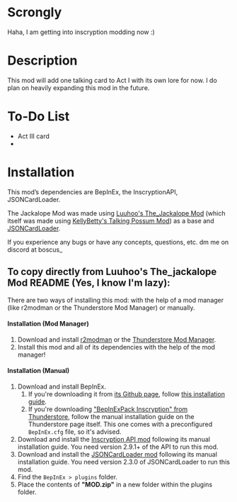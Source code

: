 # Scrongly
Haha, I am getting into inscryption modding now :)

# Description
This mod will add one talking card to Act I with its own lore for now.
I do plan on heavily expanding this mod in the future.

# To-Do List
- Act III card
- 

# Installation
This mod’s dependencies are BepInEx, the InscryptionAPI, JSONCardLoader.

The Jackalope Mod was made using [Luuhoo's The_Jackalope Mod](https://inscryption.thunderstore.io/package/luuhoo/The_Jackalope/) (which itself was made using [KellyBetty's Talking Possum Mod](https://inscryption.thunderstore.io/package/KellyBetty/Talking_Possum/)) as a base and [JSONCardLoader](https://inscryption.thunderstore.io/package/MADH95Mods/JSONCardLoader/).

If you experience any bugs or have any concepts, questions, etc. dm me on discord at boscus_


To copy directly from Luuhoo's The_jackalope Mod README (Yes, I know I'm lazy):
-----------------------------------------------------------------
There are two ways of installing this mod: with the help of a mod manager (like r2modman or the Thunderstore Mod Manager) or manually.

#### Installation (Mod Manager)
1. Download and install [r2modman](https://thunderstore.io/package/ebkr/r2modman/) or the [Thunderstore Mod Manager](https://www.overwolf.com/app/Thunderstore-Thunderstore_Mod_Manager).
2. Install this mod and all of its dependencies with the help of the mod manager! 

#### Installation (Manual)
1. Download and install BepInEx.
    1. If you're downloading it from [its Github page](https://github.com/BepInEx/BepInEx/releases), follow [this installation guide](https://docs.bepinex.dev/articles/user_guide/installation/index.html#where-to-download-bepinex).
    2. If you're downloading ["BepInExPack Inscryption" from Thunderstore](https://inscryption.thunderstore.io/package/BepInEx/BepInExPack_Inscryption/), follow the manual installation guide on the Thunderstore page itself. This one comes with a preconfigured `BepInEx.cfg` file, so it's advised.
3. Download and install the [Inscryption API mod](https://inscryption.thunderstore.io/package/API_dev/API/) following its manual installation guide. You need version 2.9.1+ of the API to run this mod.
4. Download and install the [JSONCardLoader mod](https://inscryption.thunderstore.io/package/MADH95Mods/JSONCardLoader/) following its manual installation guide. You need version 2.3.0 of JSONCardLoader to run this mod.
6. Find the `BepInEx > plugins` folder.
7. Place the contents of **"MOD.zip"** in a new folder within the plugins folder.

